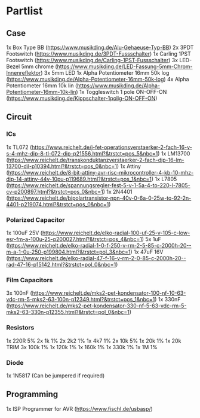 # Partlist
## Case
1x Box Type BB (https://www.musikding.de/Alu-Gehaeuse-Typ-BB)
2x 3PDT Footswitch (https://www.musikding.de/3PDT-Fussschalter)
1x Carling 1PST Footswitch (https://www.musikding.de/Carling-1PST-Fussschalter)
3x LED-Bezel 5mm chrome (https://www.musikding.de/LED-Fassung-5mm-Chrom-Innenreflektor)
3x 5mm LED
1x Alpha Potentiometer 16mm 50k log (https://www.musikding.de/Alpha-Potentiometer-16mm-50k-log)
4x Alpha Potentiometer 16mm 10k lin (https://www.musikding.de/Alpha-Potentiometer-16mm-10k-lin)
1x Toggleswitch 1 pole ON-OFF-ON (https://www.musikding.de/Kippschalter-1polig-ON-OFF-ON)

## Circuit
### ICs
1x TL072 (https://www.reichelt.de/j-fet-operationsverstaerker-2-fach-16-v-s-4-mhz-dip-8-tl-072-dip-p21556.html?&trstct=pos_5&nbc=1)
1x LM13700 (https://www.reichelt.de/transkonduktanzverstaerker-2-fach-dip-16-lm-13700-dil-p10394.html?&trstct=pos_0&nbc=1)
1x Attiny (https://www.reichelt.de/8-bit-attiny-avr-risc-mikrocontroller-4-kb-10-mhz-dip-14-attiny-44v-10pu-p119689.html?&trstct=pos_1&nbc=1)
1x L7805 (https://www.reichelt.de/spannungsregler-fest-5-v-1-5a-4-to-220-l-7805-cv-p200897.html?&trstct=pos_0&nbc=1)
1x 2N4401 (https://www.reichelt.de/bipolartransistor-npn-40v-0-6a-0-25w-to-92-2n-4401-p219074.html?&trstct=pos_0&nbc=1)

### Polarized Capacitor
1x 100uF 25V (https://www.reichelt.de/elko-radial-100-uf-25-v-105-c-low-esr-fm-a-100u-25-p200027.html?&trstct=pos_4&nbc=1)
5x 1uF (https://www.reichelt.de/elko-radial-1-0-f-250-v-rm-2-5-85-c-2000h-20--m-a-1-0u-250-p199804.html?&trstct=pol_3&nbc=1)
1x 47uF 16V (https://www.reichelt.de/elko-radial-47-f-16-v-rm-2-0-85-c-2000h-20--rad-47-16-p15142.html?&trstct=pol_0&nbc=1)

### Film Capacitors
3x 100nF (https://www.reichelt.de/mks2-pet-kondensator-100-nf-10-63-vdc-rm-5-mks2-63-100n-p12349.html?&trstct=pos_1&nbc=1)
1x 330nF (https://www.reichelt.de/mks2-pet-kondensator-330-nf-5-63-vdc-rm-5-mks2-63-330n-p12355.html?&trstct=pol_0&nbc=1)

### Resistors
1x 220R 5%
2x 1k 1%
2x 2k2 1%
1x 4k7 1%
2x 10k 5%
1x 20k 1%
1x 20k TRIM
3x 100k 1%
1x 120k 1%
1x 160k 1%
1x 330k 1%
1x 1M 1%

### Diode
1x 1N5817 (Can be jumpered if required)


## Programming
1x ISP Programmer for AVR (https://www.fischl.de/usbasp/)
